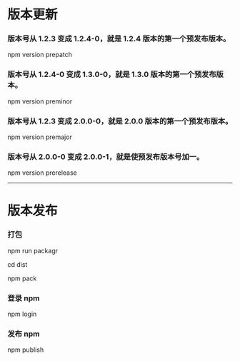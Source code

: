 # 版本更新

### 版本号从 1.2.3 变成 1.2.4-0，就是 1.2.4 版本的第一个预发布版本。

npm version prepatch

### 版本号从 1.2.4-0 变成 1.3.0-0，就是 1.3.0 版本的第一个预发布版本。

npm version preminor

### 版本号从 1.2.3 变成 2.0.0-0，就是 2.0.0 版本的第一个预发布版本。

npm version premajor

### 版本号从 2.0.0-0 变成 2.0.0-1，就是使预发布版本号加一。

npm version prerelease

---

# 版本发布

### 打包

npm run packagr

cd dist

npm pack

### 登录 npm

npm login

### 发布 npm

npm publish
